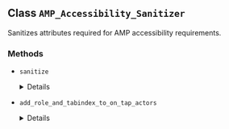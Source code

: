 ## Class `AMP_Accessibility_Sanitizer`

Sanitizes attributes required for AMP accessibility requirements.

### Methods
* `sanitize`

	<details>

	```php
	public sanitize()
	```

	Sanitize.


	</details>
* `add_role_and_tabindex_to_on_tap_actors`

	<details>

	```php
	public add_role_and_tabindex_to_on_tap_actors()
	```

	Adds the role and tabindex attributes to all elements that use a tap action via AMP&#039;s &quot;on&quot; event.


	</details>
